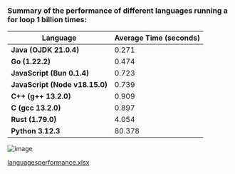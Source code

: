 
### Summary of the performance of different languages running a for loop 1 billion times:

| Language                     | Average Time (seconds) |
|------------------------------|------------------------|
| **Java (OJDK 21.0.4)**       | 0.271                  |
| **Go (1.22.2)**              | 0.474                  |
| **JavaScript (Bun 0.1.4)**   | 0.723                  |
| **JavaScript (Node v18.15.0)** | 0.739                |
| **C++ (g++ 13.2.0)**         | 0.909                  |
| **C (gcc 13.2.0)**           | 0.897                  |
| **Rust (1.79.0)**            | 4.054                  |
| **Python 3.12.3**            | 80.378                 |

![image](https://github.com/user-attachments/assets/40eec63e-9b06-424a-b8a1-c1b877a8690b)

[languagesperformance.xlsx](https://github.com/user-attachments/files/16490833/languagesperformance.xlsx)

